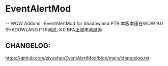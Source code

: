 #   EventAlertMod
--  WOW Addons : EventAlertMod for Shadowland PTR
    本版本僅在WOW 9.0 SHADOWLAND PTR測試, 8.0 BFA正服未測試過
    
CHANGELOG:     
---    
https://github.com/ziyuefan/EventAlertMod/blob/main/changelog.txt
